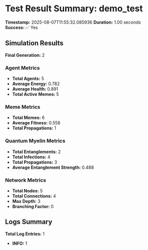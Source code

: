 # Test Result Summary: demo_test

**Timestamp:** 2025-08-07T11:55:32.085936
**Duration:** 1.00 seconds
**Success:** ✅ Yes

## Simulation Results

**Final Generation:** 2

### Agent Metrics
- **Total Agents:** 5
- **Average Energy:** 0.782
- **Average Health:** 0.891
- **Total Active Memes:** 5

### Meme Metrics
- **Total Memes:** 6
- **Average Fitness:** 0.558
- **Total Propagations:** 1

### Quantum Myelin Metrics
- **Total Entanglements:** 2
- **Total Infections:** 4
- **Total Propagations:** 3
- **Average Entanglement Strength:** 0.488

### Network Metrics
- **Total Nodes:** 5
- **Total Connections:** 4
- **Max Depth:** 3
- **Branching Factor:** 0

## Logs Summary
**Total Log Entries:** 1
- **INFO:** 1
